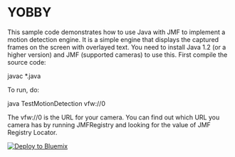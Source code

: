 # YOBBY

This sample code demonstrates how to use Java with JMF to implement a motion detection engine. It is a simple engine that displays the captured frames on the screen with overlayed text. You need to install Java 1.2 (or a higher version) and JMF (supported cameras) to use this. First compile the source code: 

javac *.java 

To run, do:

java TestMotionDetection vfw://0 

The vfw://0 is the URL for your camera. You can find out which URL you camera has by running JMFRegistry and looking for the value of JMF Registry Locator.


[![Deploy to Bluemix](https://bluemix.net/deploy/button.png)](https://bluemix.net/deploy?repository=https://github.com/qwerty123456789012/YOBBY)
